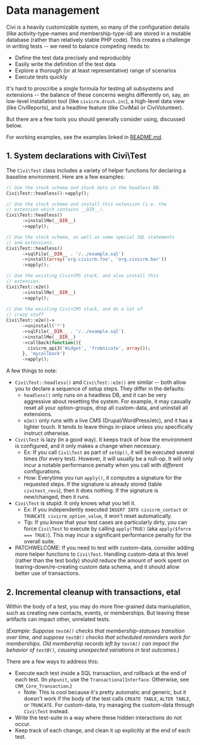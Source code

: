 # Data management

Civi is a heavily customizable system, so many of the configuration details
(like activity-type-names and membership-type-id) are stored in a mutable
database (rather than relatively stable PHP code). This creates a challenge
in writing tests -- we need to balance competing needs to:

 * Define the test data precisely and reproducibly
 * Easily write the definition of the test data
 * Explore a thorough (or at least representative) range of scenarios
 * Execute tests quickly

It's hard to proscribe a single formula for testing all subsystems and
extensions -- the balance of these concerns weighs differently on, say, an
low-level installation tool (like `civicrm.drush.inc`), a high-level data
view (like CiviReports), and a headline feature (like CiviMail or
CiviVolunteer).

But there are a few tools you should generally consider using, discussed below.

For working examples, see the examples linked in [README.md](README.md).

## 1. System declarations with Civi\Test

The `Civi\Test` class includes a variety of helper functions for declaring a
baseline environment.  Here are a few examples:

```php
// Use the stock schema and stock data in the headless DB.
Civi\Test::headless()->apply();

// Use the stock schema and install this extension (i.e. the
// extension which contains __DIR__).
Civi\Test::headless()
      ->installMe(__DIR__)
      ->apply();

// Use the stock schema, as well as some special SQL statements
// and extensions.
Civi\Test::headless()
      ->sqlFile(__DIR__ . '/../example.sql')
      ->install(array('org.civicrm.foo', 'org.civicrm.bar'))
      ->apply();

// Use the existing Civi+CMS stack, and also install this
// extension.
Civi\Test::e2e()
      ->installMe(__DIR__)
      ->apply();
      
// Use the existing Civi+CMS stack, and do a lot of 
// crazy stuff
Civi\Test::e2e()->
      ->uninstall('*')
      ->sqlFile(__DIR__ . '/../example.sql')
      ->installMe(__DIR__)
      ->callback(function(){
        civicrm_api3('Widget', 'frobnicate', array());
      }, 'mycallback')
      ->apply();
```

A few things to note:

 * `Civi\Test::headless()` and `Civi\Test::e2e()` are similar -- both
   allow you to declare a sequence of setup steps. They differ in the defaults:
   * `headless()` only runs on a headless DB, and it can be very aggressive about resetting the system. For example, it may casually reset all
      your option-groups, drop all custom-data, and uninstall all extensions.
   * `e2e()` only runs with a live CMS (Drupal/WordPress/etc), and it has a lighter touch. It tends to leave things in-place unless you specifically instruct otherwise.
 * `Civi\Test` is lazy (in a good way). It keeps track of how the environment
   is configured, and it only makes a change when necessary.
   * Ex: If you call `Civi\Test` as part of `setUp()`, it will be executed several times (for every test). However, it will usually be a null-op. It will only incur a notable performance penalty when you call with *different* configurations.
   * How: Everytime you run `apply()`, it computes a signature for the requested steps. If the signature is already stored (table `civitest_revs`), then it does nothing. If the signature is new/changed, then it runs.
 * `Civi\Test` is stupid. It only knows what you tell it.
   * Ex: If you independently executed `INSERT INTO civicrm_contact` or `TRUNCATE civicrm_option_value`, it won't reset automatically.
   * Tip: If you know that your test cases are particularly dirty, you can force `Civi\Test` to execute by calling `apply(TRUE)` (aka `apply($force === TRUE)`). This may incur a significant performance penalty for the overall suite.
 * PATCHWELCOME: If you need to test with custom-data, consider adding more helper functions to `Civi\Test`. Handling custom-data at this level (rather than the test body) should reduce the amount of work spent on tearing-down/re-creating custom data schema, and it should allow better use of transactions.

## 2. Incremental cleanup with transactions, etal

Within the body of a test, you may do more fine-grained data maniuplation,
such as creating new contacts, events, or memberships. But leaving these
artifacts can impact other, unrelated tests.

(*Example: Suppose `testA()` checks that membership-statuses transition over time, and suppose `testB()` checks that scheduled reminders work for memberships. Old membership records left by `testA()` can impact the behavior of `testB()`, causing unexpected variations in test outcomes.*)

There are a few ways to address this:

 * Execute each test inside a SQL transaction, and rollback at the end of each test. (In `phpunit`, use the `TransactionalInterface`. Otherwise, see `CRM_Core_Transaction`.)
   * Note: This is cool because it's pretty automatic and generic, but it doesn't work if the body of the test calls `CREATE TABLE`, `ALTER TABLE`, or `TRUNCATE`. For custom-data, try managing the custom-data through `Civi\Test` instead.
 * Write the test-suite in a way where these hidden interactions do not occur.
 * Keep track of each change, and clean it up explicitly at the end of each test.
